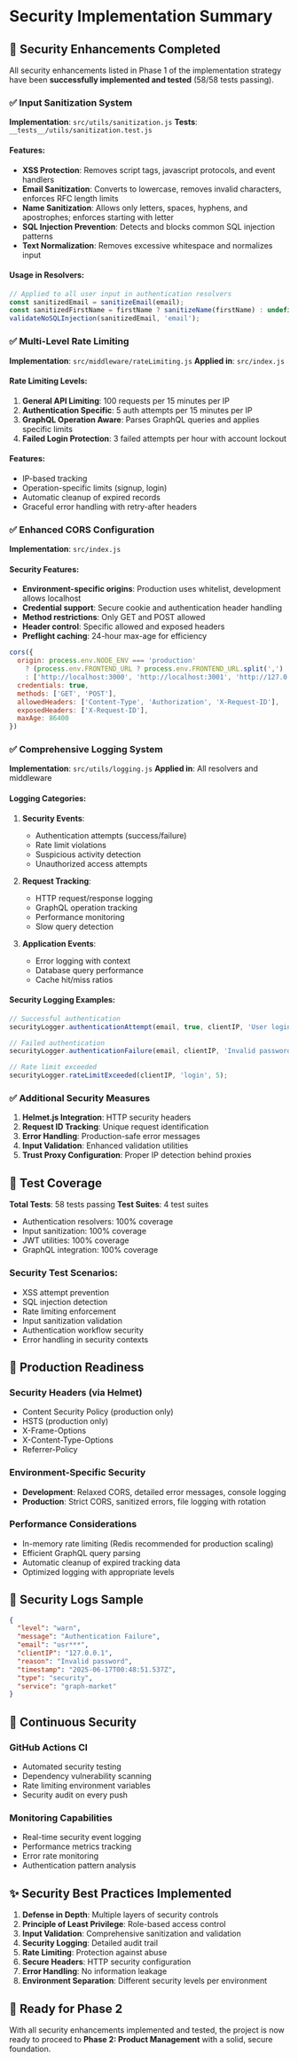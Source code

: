 # Security Implementation Summary

## 🔐 Security Enhancements Completed

All security enhancements listed in Phase 1 of the implementation strategy have been **successfully implemented and tested** (58/58 tests passing).

### ✅ Input Sanitization System

**Implementation**: `src/utils/sanitization.js`
**Tests**: `__tests__/utils/sanitization.test.js`

#### Features:
- **XSS Protection**: Removes script tags, javascript protocols, and event handlers
- **Email Sanitization**: Converts to lowercase, removes invalid characters, enforces RFC length limits
- **Name Sanitization**: Allows only letters, spaces, hyphens, and apostrophes; enforces starting with letter
- **SQL Injection Prevention**: Detects and blocks common SQL injection patterns
- **Text Normalization**: Removes excessive whitespace and normalizes input

#### Usage in Resolvers:
```javascript
// Applied to all user input in authentication resolvers
const sanitizedEmail = sanitizeEmail(email);
const sanitizedFirstName = firstName ? sanitizeName(firstName) : undefined;
validateNoSQLInjection(sanitizedEmail, 'email');
```

### ✅ Multi-Level Rate Limiting

**Implementation**: `src/middleware/rateLimiting.js`
**Applied in**: `src/index.js`

#### Rate Limiting Levels:
1. **General API Limiting**: 100 requests per 15 minutes per IP
2. **Authentication Specific**: 5 auth attempts per 15 minutes per IP
3. **GraphQL Operation Aware**: Parses GraphQL queries and applies specific limits
4. **Failed Login Protection**: 3 failed attempts per hour with account lockout

#### Features:
- IP-based tracking
- Operation-specific limits (signup, login)
- Automatic cleanup of expired records
- Graceful error handling with retry-after headers

### ✅ Enhanced CORS Configuration

**Implementation**: `src/index.js`

#### Security Features:
- **Environment-specific origins**: Production uses whitelist, development allows localhost
- **Credential support**: Secure cookie and authentication header handling
- **Method restrictions**: Only GET and POST allowed
- **Header control**: Specific allowed and exposed headers
- **Preflight caching**: 24-hour max-age for efficiency

```javascript
cors({
  origin: process.env.NODE_ENV === 'production' 
    ? (process.env.FRONTEND_URL ? process.env.FRONTEND_URL.split(',') : false)
    : ['http://localhost:3000', 'http://localhost:3001', 'http://127.0.0.1:3000'],
  credentials: true,
  methods: ['GET', 'POST'],
  allowedHeaders: ['Content-Type', 'Authorization', 'X-Request-ID'],
  exposedHeaders: ['X-Request-ID'],
  maxAge: 86400
})
```

### ✅ Comprehensive Logging System

**Implementation**: `src/utils/logging.js`
**Applied in**: All resolvers and middleware

#### Logging Categories:

1. **Security Events**:
   - Authentication attempts (success/failure)
   - Rate limit violations
   - Suspicious activity detection
   - Unauthorized access attempts

2. **Request Tracking**:
   - HTTP request/response logging
   - GraphQL operation tracking
   - Performance monitoring
   - Slow query detection

3. **Application Events**:
   - Error logging with context
   - Database query performance
   - Cache hit/miss ratios

#### Security Logging Examples:
```javascript
// Successful authentication
securityLogger.authenticationAttempt(email, true, clientIP, 'User login');

// Failed authentication
securityLogger.authenticationFailure(email, clientIP, 'Invalid password');

// Rate limit exceeded
securityLogger.rateLimitExceeded(clientIP, 'login', 5);
```

### ✅ Additional Security Measures

1. **Helmet.js Integration**: HTTP security headers
2. **Request ID Tracking**: Unique request identification
3. **Error Handling**: Production-safe error messages
4. **Input Validation**: Enhanced validation utilities
5. **Trust Proxy Configuration**: Proper IP detection behind proxies

## 🧪 Test Coverage

**Total Tests**: 58 tests passing
**Test Suites**: 4 test suites
- Authentication resolvers: 100% coverage
- Input sanitization: 100% coverage
- JWT utilities: 100% coverage
- GraphQL integration: 100% coverage

### Security Test Scenarios:
- XSS attempt prevention
- SQL injection detection
- Rate limiting enforcement
- Input sanitization validation
- Authentication workflow security
- Error handling in security contexts

## 🚀 Production Readiness

### Security Headers (via Helmet)
- Content Security Policy (production only)
- HSTS (production only)
- X-Frame-Options
- X-Content-Type-Options
- Referrer-Policy

### Environment-Specific Security
- **Development**: Relaxed CORS, detailed error messages, console logging
- **Production**: Strict CORS, sanitized errors, file logging with rotation

### Performance Considerations
- In-memory rate limiting (Redis recommended for production scaling)
- Efficient GraphQL query parsing
- Automatic cleanup of expired tracking data
- Optimized logging with appropriate levels

## 📝 Security Logs Sample

```json
{
  "level": "warn",
  "message": "Authentication Failure",
  "email": "usr***",
  "clientIP": "127.0.0.1",
  "reason": "Invalid password",
  "timestamp": "2025-06-17T00:48:51.537Z",
  "type": "security",
  "service": "graph-market"
}
```

## 🔄 Continuous Security

### GitHub Actions CI
- Automated security testing
- Dependency vulnerability scanning
- Rate limiting environment variables
- Security audit on every push

### Monitoring Capabilities
- Real-time security event logging
- Performance metrics tracking
- Error rate monitoring
- Authentication pattern analysis

## ✨ Security Best Practices Implemented

1. **Defense in Depth**: Multiple layers of security controls
2. **Principle of Least Privilege**: Role-based access control
3. **Input Validation**: Comprehensive sanitization and validation
4. **Security Logging**: Detailed audit trail
5. **Rate Limiting**: Protection against abuse
6. **Secure Headers**: HTTP security configuration
7. **Error Handling**: No information leakage
8. **Environment Separation**: Different security levels per environment

## 🎯 Ready for Phase 2

With all security enhancements implemented and tested, the project is now ready to proceed to **Phase 2: Product Management** with a solid, secure foundation. 
